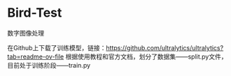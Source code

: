 # Bird-Test
数字图像处理

在Github上下载了训练模型，链接：https://github.com/ultralytics/ultralytics?tab=readme-ov-file
根据使用教程和官方文档，划分了数据集——split.py文件，目前处于训练阶段——train.py
